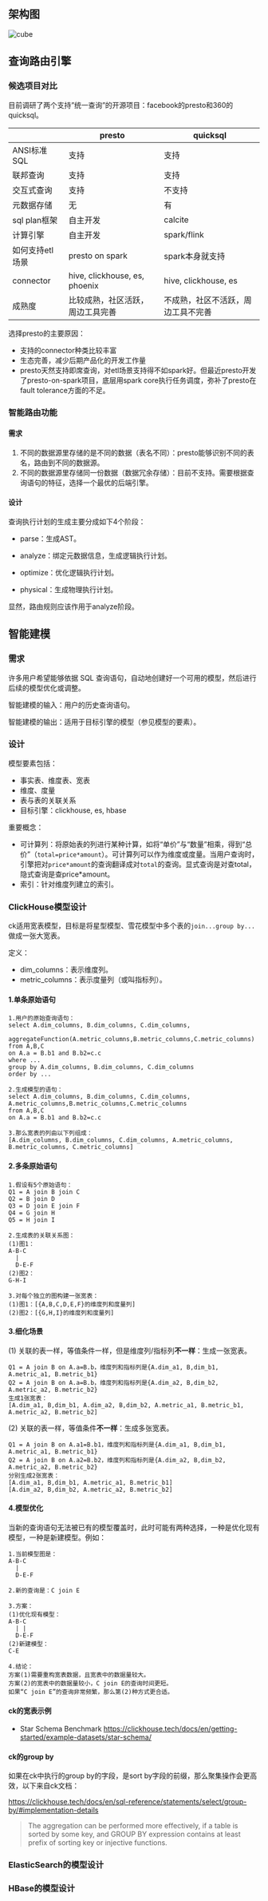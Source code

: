 ## 架构图

![cube](./cube.png)



## 查询路由引擎

### 候选项目对比

目前调研了两个支持”统一查询”的开源项目：facebook的presto和360的quicksql。

|                 | presto                           | quicksql                           |
| --------------- | -------------------------------- | ---------------------------------- |
| ANSI标准SQL     | 支持                             | 支持                               |
| 联邦查询        | 支持                             | 支持                               |
| 交互式查询      | 支持                             | 不支持                             |
| 元数据存储      | 无                               | 有                                 |
| sql plan框架    | 自主开发                         | calcite                            |
| 计算引擎        | 自主开发                         | spark/flink                        |
| 如何支持etl场景 | presto on spark                  | spark本身就支持                    |
| connector       | hive, clickhouse, es, phoenix    | hive, clickhouse, es               |
| 成熟度          | 比较成熟，社区活跃，周边工具完善 | 不成熟，社区不活跃，周边工具不完善 |

选择presto的主要原因：

- 支持的connector种类比较丰富
- 生态完善，减少后期产品化的开发工作量
- presto天然支持即席查询，对etl场景支持得不如spark好。但最近presto开发了presto-on-spark项目，底层用spark core执行任务调度，弥补了presto在fault tolerance方面的不足。

### 智能路由功能

#### 需求

1. 不同的数据源里存储的是不同的数据（表名不同）：presto能够识别不同的表名，路由到不同的数据源。
2. 不同的数据源里存储同一份数据（数据冗余存储）：目前不支持。需要根据查询语句的特征，选择一个最优的后端引擎。

#### 设计

查询执行计划的生成主要分成如下4个阶段：

- parse：生成AST。

- analyze：绑定元数据信息，生成逻辑执行计划。

- optimize：优化逻辑执行计划。

- physical：生成物理执行计划。

显然，路由规则应该作用于analyze阶段。

## 智能建模

### 需求

许多⽤户希望能够依据 SQL 查询语句，⾃动地创建好⼀个可⽤的模型，然后进⾏后续的模型优化或调整。

智能建模的输入：用户的历史查询语句。

智能建模的输出：适用于目标引擎的模型（参见模型的要素）。

### 设计

模型要素包括：

- 事实表、维度表、宽表
- 维度、度量
- 表与表的关联关系
- 目标引擎：clickhouse, es, hbase

重要概念：

- 可计算列：将原始表的列进行某种计算，如将“单价”与“数量”相乘，得到“总价”（`total=price*amount`）。可计算列可以作为维度或度量。当用户查询时，引擎把对`price*amount`的查询翻译成对`total`的查询。显式查询是对查total，隐式查询是查price*amount。
- 索引：针对维度列建立的索引。

### ClickHouse模型设计

ck适用宽表模型，目标是将星型模型、雪花模型中多个表的`join...group by...`做成一张大宽表。

定义：

- dim_columns：表示维度列。
- metric_columns：表示度量列（或叫指标列）。

#### 1.单条原始语句

```
1.用户的原始查询语句：
select A.dim_columns, B.dim_columns, C.dim_columns, 
       aggregateFunction(A.metric_columns,B.metric_columns,C.metric_columns)
from A,B,C
on A.a = B.b1 and B.b2=c.c
where ...
group by A.dim_columns, B.dim_columns, C.dim_columns
order by ...

2.生成模型的语句：
select A.dim_columns, B.dim_columns, C.dim_columns, A.metric_columns,B.metric_columns,C.metric_columns
from A,B,C
on A.a = B.b1 and B.b2=c.c

3.那么宽表的列由以下列组成：
[A.dim_columns, B.dim_columns, C.dim_columns, A.metric_columns, B.metric_columns, C.metric_columns]
```

#### 2.多条原始语句

```
1.假设有5个原始语句：
Q1 = A join B join C
Q2 = B join D
Q3 = D join E join F
Q4 = G join H
Q5 = H join I

2.生成表的关联关系图：
(1)图1：
A-B-C
  |
  D-E-F
(2)图2：
G-H-I
  
3.对每个独立的图构建一张宽表：
(1)图1：[{A,B,C,D,E,F}的维度列和度量列]
(2)图2：[{G,H,I}的维度列和度量列]
```

#### 3.细化场景

(1) 关联的表一样，等值条件一样，但是维度列/指标列**不一样**：生成一张宽表。

```
Q1 = A join B on A.a=B.b，维度列和指标列是{A.dim_a1, B,dim_b1, A.metric_a1, B.metric_b1}
Q2 = A join B on A.a=B.b，维度列和指标列是{A.dim_a2, B,dim_b2, A.metric_a2, B.metric_b2}
生成1张宽表：
[A.dim_a1, B,dim_b1, A.dim_a2, B,dim_b2, A.metric_a1, B.metric_b1, A.metric_a2, B.metric_b2]
```

(2) 关联的表一样，等值条件**不一样**：生成多张宽表。

```
Q1 = A join B on A.a1=B.b1，维度列和指标列是{A.dim_a1, B,dim_b1, A.metric_a1, B.metric_b1}
Q2 = A join B on A.a2=B.b2，维度列和指标列是{A.dim_a2, B,dim_b2, A.metric_a2, B.metric_b2}
分别生成2张宽表：
[A.dim_a1, B,dim_b1, A.metric_a1, B.metric_b1]
[A.dim_a2, B,dim_b2, A.metric_a2, B.metric_b2]
```

#### 4.模型优化

当新的查询语句无法被已有的模型覆盖时，此时可能有两种选择，一种是优化现有模型，一种是新建模型。例如：

```
1.当前模型图是：
A-B-C
  |
  D-E-F
  
2.新的查询是：C join E

3.方案：
(1)优化现有模型：
A-B-C
  | |
  D-E-F
(2)新建模型：
C-E

4.结论：
方案(1)需要重构宽表数据，且宽表中的数据量较大。
方案(2)的宽表中的数据量较小，C join E的查询时间更短。
如果“C join E”的查询非常频繁，那么第(2)种方式更合适。
```



#### ck的宽表示例

- Star Schema Benchmark https://clickhouse.tech/docs/en/getting-started/example-datasets/star-schema/

#### ck的group by

如果在ck中执行的group by的字段，是sort by字段的前缀，那么聚集操作会更高效，以下来自ck文档：

https://clickhouse.tech/docs/en/sql-reference/statements/select/group-by/#implementation-details

> The aggregation can be performed more effectively, if a table is sorted by some key, and GROUP BY expression contains at least prefix of sorting key or injective functions.



### ElasticSearch的模型设计



### HBase的模型设计

